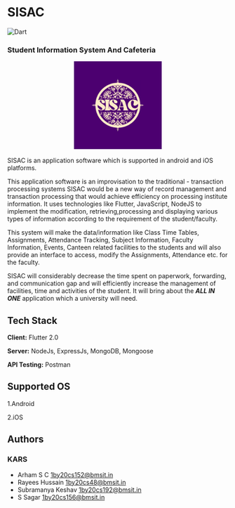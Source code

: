 # SISAC
![Dart](https://img.shields.io/badge/Flutter%20-Dart-brightgreen?style=flat-square&logo=dart)
### Student Information System And Cafeteria

<p align = "center"><img src="./assets/images/SISAC.png" width="200"></p>

SISAC is an application software which is supported in android and iOS platforms.

This application software is an improvisation to the traditional - transaction processing systems
SISAC would be a new way of record management and transaction processing that would
achieve efficiency on processing institute information. It uses technologies like Flutter,
JavaScript, NodeJS to implement the modification, retrieving,processing and displaying various types of information according to the requirement of the
student/faculty.

This system will make the data/information like Class Time Tables,
Assignments, Attendance Tracking, Subject Information, Faculty Information, Events,
Canteen related facilities to the students and will also provide an interface to access, modify
the Assignments, Attendance etc. for the faculty.

SISAC will considerably decrease the time spent on paperwork, forwarding, and
communication gap and will efficiently increase the management of facilities, time and
activities of the student. It will bring about the **_ALL IN ONE_** application which a university
will need.

## Tech Stack

**Client:** Flutter 2.0

**Server:** NodeJs, ExpressJs, MongoDB, Mongoose

**API Testing:** Postman

## Supported OS

1.Android

2.iOS

## Authors

### KARS

-   Arham S C 1by20cs152@bmsit.in
-   Rayees Hussain 1by20cs48@bmsit.in
-   Subramanya Keshav 1by20cs192@bmsit.in
-   S Sagar 1by20cs156@bmsit.in
